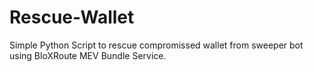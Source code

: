 # Rescue-Wallet
Simple Python Script to rescue compromissed wallet from sweeper bot using BloXRoute MEV Bundle Service.
